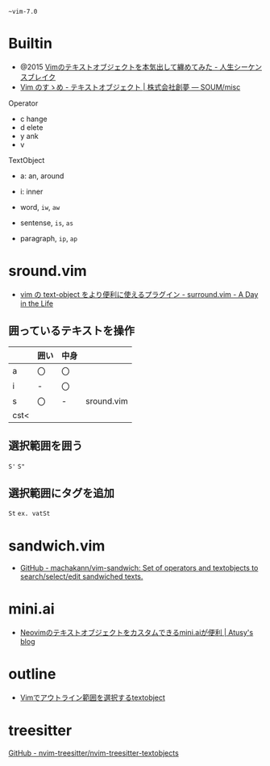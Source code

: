 `~vim-7.0`

# Builtin
- @2015 [Vimのテキストオブジェクトを本気出して纏めてみた - 人生シーケンスブレイク](https://shinespark.hatenablog.com/entry/2015/11/12/070000)
- [Vim のすゝめ - テキストオブジェクト | 株式会社創夢 — SOUM/misc](https://www.soum.co.jp/misc/vim-no-susume/8/)

Operator
- c hange
- d elete
- y ank
- v 

TextObject
- a: an, around
- i: inner

- word, `iw`, `aw`
- sentense, `is`, `as`
- paragraph, `ip`, `ap`

# sround.vim
- [vim の text-object をより便利に使えるプラグイン - surround.vim - A Day in the Life](https://secon.dev/entry/20061225/1167032528/)

## 囲っているテキストを操作

| |囲い|中身| |
|-|-|-|-|
|a|〇|〇|  |
|i|-|〇|  |
|s|〇|-|sround.vim|  
|cst<|

## 選択範囲を囲う
`S'`
`S"`

## 選択範囲にタグを追加
`St`
`ex. vatSt`

# sandwich.vim
- [GitHub - machakann/vim-sandwich: Set of operators and textobjects to search/select/edit sandwiched texts.](https://github.com/machakann/vim-sandwich)

# mini.ai

- [Neovimのテキストオブジェクトをカスタムできるmini.aiが便利 | Atusy's blog](https://blog.atusy.net/2023/01/27/mini-ai-nvim/)

# outline
- [Vimでアウトライン範囲を選択するtextobject](https://zenn.dev/kawarimidoll/articles/665dbd860c72cd)

# treesitter

[GitHub - nvim-treesitter/nvim-treesitter-textobjects](https://github.com/nvim-treesitter/nvim-treesitter-textobjects)

